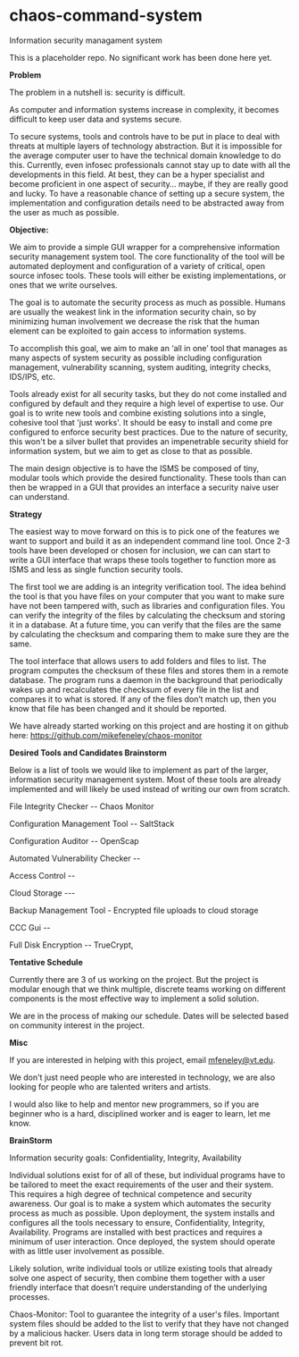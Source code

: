# chaos-command-system

Information security managament system

This is a placeholder repo. No significant work has been done here yet.

**Problem**

The problem in a nutshell is: security is difficult. 

As computer and information systems increase in complexity, it becomes difficult to keep user data and systems secure.

To secure systems, tools and controls have to be put in place to deal with threats at multiple layers of technology abstraction. But it is impossible for the average computer user to have the technical domain knowledge to do this. Currently, even infosec professionals cannot stay up to date with all the developments in this field. At best, they can be a hyper specialist and become proficient in one aspect of security… maybe, if they are really good and lucky. To have a reasonable chance of setting up a secure system, the implementation and configuration details need to be abstracted away from the user as much as possible. 

**Objective:**

We aim to provide a simple GUI wrapper for a comprehensive information security management system tool. The core functionality of the tool will be automated deployment and configuration of a variety of critical, open source infosec tools. These tools will either be existing implementations, or ones that we write ourselves.

The goal is to automate the security process as much as possible. Humans are usually the weakest link in the information security chain, so by minimizing human involvement we decrease the risk that the human element can be exploited to gain access to information systems.

To accomplish this goal, we aim to make an ‘all in one’ tool that manages as many aspects of system security as possible including configuration management, vulnerability scanning, system auditing, integrity checks, IDS/IPS, etc.

Tools already exist for all security tasks, but they do not come installed and configured by default and they require a high level of expertise to use. Our goal is to write new tools and combine existing solutions into a single, cohesive tool that 'just works'. It should be easy to install and come pre configured to enforce security best practices. Due to the nature of security, this won't be a silver bullet that provides an impenetrable security shield for information system, but we aim to get as close to that as possible.

The main design objective is to have the ISMS be composed of tiny, modular tools which provide the desired functionality. These tools than can then be wrapped in a GUI that provides an interface a security naive user can understand.

**Strategy**

The easiest way to move forward on this is to pick one of the features we want to support and build it as an independent command line tool. Once 2-3 tools have been developed or chosen for inclusion, we can can start to write a GUI interface that wraps these tools together to function more as ISMS and less as single function security tools.

The first tool we are adding is an integrity verification tool. The idea behind the tool is that you have files on your computer that you want to make sure have not been tampered with, such as libraries and configuration files. You can verify the integrity of the files by calculating the checksum and storing it in a database. At a future time, you can verify that the files are the same by calculating the checksum and comparing them to make sure they are the same.

The tool interface that allows users to add folders and files to list. The program computes the checksum of these files and stores them in a remote database. The program runs a daemon in the background that periodically wakes up and recalculates the checksum of every file in the list and compares it to what is stored. If any of the files don’t match up, then you know that file has been changed and it should be reported.

We have already started working on this project and are hosting it on github here: https://github.com/mikefeneley/chaos-monitor

**Desired Tools and Candidates Brainstorm**

Below is a list of tools we would like to implement as part of the larger, information security management system. Most of these tools are already implemented and will likely be used instead of writing our own from scratch.

File Integrity Checker  -- Chaos Monitor

Configuration Management Tool -- SaltStack

Configuration Auditor  -- OpenScap

Automated Vulnerability Checker -- 

Access Control -- 

Cloud Storage --- 

Backup Management Tool - Encrypted file uploads to cloud storage

CCC Gui -- 

Full Disk Encryption -- TrueCrypt, 

**Tentative Schedule**

Currently there are 3 of us working on the project. But the project is modular enough that we think multiple, discrete teams working on different components is the most effective way to implement a solid solution.

We are in the process of making our schedule. Dates will be selected based on community interest in the project.

**Misc**

If you are interested in helping with this project, email mfeneley@vt.edu.

We don't just need people who are interested in technology, we are also looking for people who are talented writers and artists.

I would also like to help and mentor new programmers, so if you are beginner who is a hard, disciplined worker and is eager to learn, let me know. 

**BrainStorm**

Information security goals: Confidentiality, Integrity, Availability

Individual solutions exist for of all of these, but individual programs have to be tailored to meet the exact requirements of the user and their system. This requires a high degree of technical competence and security awareness. Our goal is to make a system which automates the security process as much as possible. Upon deployment, the system installs and configures all the tools necessary to ensure, Confidentiality, Integrity, Availability. Programs are installed with best practices and requires a minimum of user interaction. Once deployed, the system should operate with as little user involvement as possible.

Likely solution, write individual tools or utilize existing tools that already solve one aspect of security, then combine them together with a user friendly interface that doesn’t require understanding of the underlying processes.

Chaos-Monitor: Tool to guarantee the integrity of a user's files. Important system files should be added to the list to verify that they have not changed by a malicious hacker. Users data in long term storage should be added to prevent bit rot.
